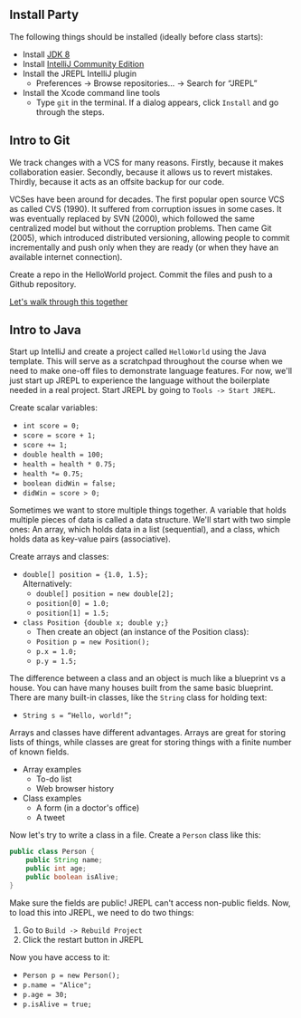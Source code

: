 ## Install Party
The following things should be installed (ideally before class starts):

* Install [JDK 8](http://www.oracle.com/technetwork/java/javase/downloads/jdk8-downloads-2133151.html)
* Install [IntelliJ Community Edition](https://www.jetbrains.com/idea/download/)
* Install the JREPL IntelliJ plugin
  * Preferences -> Browse repositories… -> Search for “JREPL”
* Install the Xcode command line tools
  * Type `git` in the terminal. If a dialog appears, click `Install` and go through the steps.

## Intro to Git

We track changes with a VCS for many reasons. Firstly, because it makes collaboration easier. Secondly, because it allows us to revert mistakes. Thirdly, because it acts as an offsite backup for our code.

VCSes have been around for decades. The first popular open source VCS as called CVS (1990). It suffered from corruption issues in some cases. It was eventually replaced by SVN (2000), which followed the same centralized model but without the corruption problems. Then came Git (2005), which introduced distributed versioning, allowing people to commit incrementally and push only when they are ready (or when they have an available internet connection).

Create a repo in the HelloWorld project. Commit the files and push to a Github repository.

[Let's walk through this together](https://guides.github.com/activities/hello-world/)

## Intro to Java

Start up IntelliJ and create a project called `HelloWorld` using the Java template. This will serve as a scratchpad throughout the course when we need to make one-off files to demonstrate language features. For now, we'll just start up JREPL to experience the language without the boilerplate needed in a real project. Start JREPL by going to `Tools -> Start JREPL`.

Create scalar variables:

* `int score = 0;`
* `score = score + 1;`
* `score += 1;`
* `double health = 100;`
* `health = health * 0.75;`
* `health *= 0.75;`
* `boolean didWin = false;`
* `didWin = score > 0;`

Sometimes we want to store multiple things together. A variable that holds multiple pieces of data is called a data structure. We'll start with two simple ones: An array, which holds data in a list (sequential), and a class, which holds data as key-value pairs (associative).

Create arrays and classes:

* `double[] position = {1.0, 1.5};`  
Alternatively:
  * `double[] position = new double[2];`
  * `position[0] = 1.0;`
  * `position[1] = 1.5;`
* `class Position {double x; double y;}`
  * Then create an object (an instance of the Position class):
  * `Position p = new Position();`
  * `p.x = 1.0;`
  * `p.y = 1.5;`

The difference between a class and an object is much like a blueprint vs a house. You can have many houses built from the same basic blueprint. There are many built-in classes, like the `String` class for holding text:

* `String s = “Hello, world!”;`

Arrays and classes have different advantages. Arrays are great for storing lists of things, while classes are great for storing things with a finite number of known fields.

* Array examples
  * To-do list
  * Web browser history
* Class examples
  * A form (in a doctor's office)
  * A tweet

Now let's try to write a class in a file. Create a `Person` class like this:

```java
public class Person {
    public String name;
    public int age;
    public boolean isAlive;
}
```

Make sure the fields are public! JREPL can't access non-public fields. Now, to load this into JREPL, we need to do two things:

1. Go to `Build -> Rebuild Project`
2. Click the restart button in JREPL

Now you have access to it:

* `Person p = new Person();`
* `p.name = "Alice";`
* `p.age = 30;`
* `p.isAlive = true;`